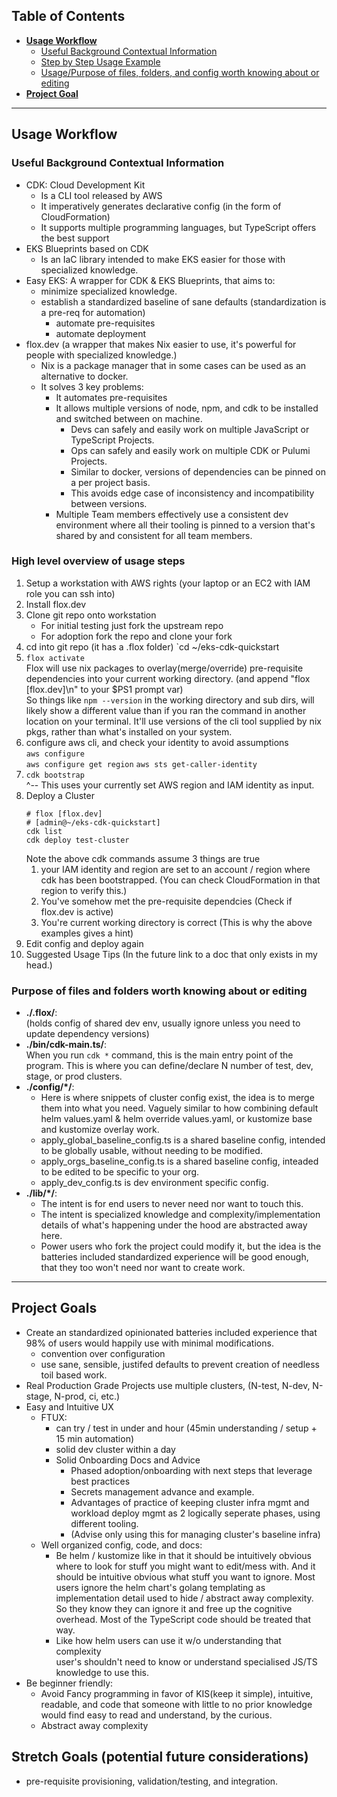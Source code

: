 ## Table of Contents
- **[Usage Workflow](#usage-workflow)**
  - [Useful Background Contextual Information](#useful-background-contextual-information)
  - [Step by Step Usage Example](#high-level-overview-of-usage-steps)
  - [Usage/Purpose of files, folders, and config worth knowing about or editing](#purpose-of-files-and-folders-worth-knowing-about-or-editing)
- **[Project Goal](#project-goals)**

---------------------------------------------------------------------------------------------------------

## Usage Workflow
### Useful Background Contextual Information
* CDK: Cloud Development Kit
  * Is a CLI tool released by AWS
  * It imperatively generates declarative config (in the form of CloudFormation)
  * It supports multiple programming languages, but TypeScript offers the best support
* EKS Blueprints based on CDK
  * Is an IaC library intended to make EKS easier for those with specialized knowledge.
* Easy EKS: A wrapper for CDK & EKS Blueprints, that aims to:
  * minimize specialized knowledge.
  * establish a standardized baseline of sane defaults (standardization is a pre-req for automation)
    * automate pre-requisites
    * automate deployment
* flox.dev (a wrapper that makes Nix easier to use, it's powerful for people with specialized knowledge.)
  * Nix is a package manager that in some cases can be used as an alternative to docker.
  * It solves 3 key problems:
    * It automates pre-requisites
    * It allows multiple versions of node, npm, and cdk to be installed and switched between
      on machine. 
      * Devs can safely and easily work on multiple JavaScript or TypeScript Projects.
      * Ops can safely and easily work on multiple CDK or Pulumi Projects.
      * Similar to docker, versions of dependencies can be pinned on a per project basis.  
      * This avoids edge case of inconsistency and incompatibility between versions.
    * Multiple Team members effectively use a consistent dev environment where all their 
      tooling is pinned to a version that's shared by and consistent for all team members.

### High level overview of usage steps
1. Setup a workstation with AWS rights (your laptop or an EC2 with IAM role you can ssh into)
2. Install flox.dev
3. Clone git repo onto workstation
   * For initial testing just fork the upstream repo 
   * For adoption fork the repo and clone your fork
4. cd into git repo (it has a .flox folder)
   `cd ~/eks-cdk-quickstart
5. `flox activate`  
   Flox will use nix packages to overlay(merge/override) pre-requisite dependencies
   into your current working directory. (and append "flox [flox.dev]\n" to your $PS1 prompt var)  
   So things like `npm --version` in the working directory and sub dirs, will likely show
   a different value than if you ran the command in another location on your terminal.
   It'll use versions of the cli tool supplied by nix pkgs, rather than what's installed on
   your system.
6. configure aws cli, and check your identity to avoid assumptions  
   `aws configure`  
   `aws configure get region`
   `aws sts get-caller-identity`
7. `cdk bootstrap`  
   ^-- This uses your currently set AWS region and IAM identity as input.
8. Deploy a Cluster
   ```shell
   # flox [flox.dev]
   # [admin@~/eks-cdk-quickstart]
   cdk list
   cdk deploy test-cluster
   ```
   Note the above cdk commands assume 3 things are true
   1. your IAM identity and region are set to an account / region where cdk has been bootstrapped. (You can check CloudFormation in that region to verify this.)
   2. You've somehow met the pre-requisite dependcies (Check if flox.dev is active)
   3. You're current working directory is correct (This is why the above examples gives a hint)
9. Edit config and deploy again
10. Suggested Usage Tips (In the future link to a doc that only exists in my head.)



### Purpose of files and folders worth knowing about or editing
* **./.flox/**:  
  (holds config of shared dev env, usually ignore unless you need to update dependency versions)
* **./bin/cdk-main.ts/**:  
  When you run `cdk *` command, this is the main entry point of the program.
  This is where you can define/declare N number of test, dev, stage, or prod clusters.
* **./config/*/**:  
  * Here is where snippets of cluster config exist, the idea is to merge them into what you need.
    Vaguely similar to how combining default helm values.yaml & helm override values.yaml, or kustomize
    base and kustomize overlay work.
  * apply_global_baseline_config.ts is a shared baseline config, intended to be globally usable, without
    needing to be modified.
  * apply_orgs_baseline_config.ts is a shared baseline config, inteaded to be edited to be specific to
    your org.
  * apply_dev_config.ts is dev environment specific config.
* **./lib/*/**:  
  * The intent is for end users to never need nor want to touch this.
  * The intent is specialized knowledge and complexity/implementation details of what's happening under
    the hood are abstracted away here.
  * Power users who fork the project could modify it, but the idea is the batteries included 
    standardized experience will be good enough, that they too won't need nor want to create work.

---------------------------------------------------------------------------------------------------------

## Project Goals
* Create an standardized opinionated batteries included experience that 98% of users would happily use
  with minimal modifications.
  * convention over configuration
  * use sane, sensible, justifed defaults to prevent creation of needless toil based work.
* Real Production Grade Projects use multiple clusters, (N-test, N-dev, N-stage, N-prod, ci, etc.)
* Easy and Intuitive UX
  * FTUX:
    * can try / test in under and hour (45min understanding / setup + 15 min automation)
    * solid dev cluster within a day
    * Solid Onboarding Docs and Advice
      * Phased adoption/onboarding with next steps that leverage best practices
      * Secrets management advance and example.
      * Advantages of practice of keeping cluster infra mgmt and workload deploy mgmt as 2 logically
        seperate phases, using different tooling. 
      * (Advise only using this for managing cluster's baseline infra)
  * Well organized config, code, and docs:
    * Be helm / kustomize like in that it should be intuitively obvious where to look for stuff you
      might want to edit/mess with. And it should be intuitive obvious what stuff you want to ignore.
      Most users ignore the helm chart's golang templating as implementation detail used to hide / 
      abstract away complexity. So they know they can ignore it and free up the cognitive overhead.
      Most of the TypeScript code should be treated that way. 
    * Like how helm users can use it w/o understanding that complexity  
      user's shouldn't need to know or understand specialised JS/TS knowledge to use this.
* Be beginner friendly:
  * Avoid Fancy programming in favor of KIS(keep it simple), intuitive, readable, and code that
    someone with little to no prior knowledge would find easy to read and understand, by the curious.
  * Abstract away complexity

## Stretch Goals (potential future considerations)
* pre-requisite provisioning, validation/testing, and integration.
